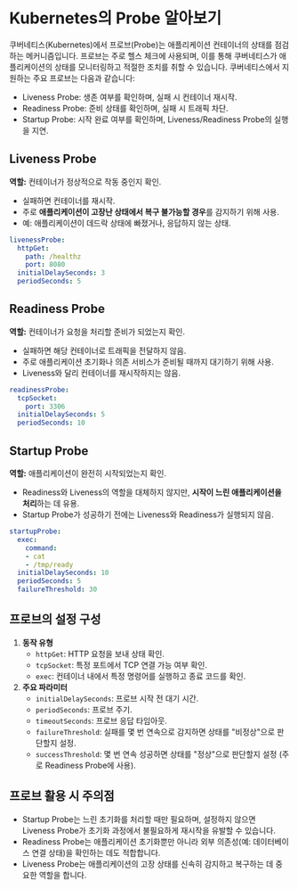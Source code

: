 # Kubernetes의 Probe 알아보기
쿠버네티스(Kubernetes)에서 프로브(Probe)는 애플리케이션 컨테이너의 상태를 점검하는 메커니즘입니다. 프로브는 주로 헬스 체크에 사용되며, 이를 통해 쿠버네티스가 애플리케이션의 상태를 모니터링하고 적절한 조치를 취할 수 있습니다. 쿠버네티스에서 지원하는 주요 프로브는 다음과 같습니다:
- Liveness Probe: 생존 여부를 확인하며, 실패 시 컨테이너 재시작.
- Readiness Probe: 준비 상태를 확인하며, 실패 시 트래픽 차단.
- Startup Probe: 시작 완료 여부를 확인하며, Liveness/Readiness Probe의 실행을 지연.
## Liveness Probe 
**역할:** 컨테이너가 정상적으로 작동 중인지 확인.
- 실패하면 컨테이너를 재시작.
- 주로 **애플리케이션이 고장난 상태에서 복구 불가능할 경우**를 감지하기 위해 사용.
- 예: 애플리케이션이 데드락 상태에 빠졌거나, 응답하지 않는 상태.

```yaml
livenessProbe:
  httpGet:
    path: /healthz
    port: 8080
  initialDelaySeconds: 3
  periodSeconds: 5
```
## Readiness Probe
**역할:** 컨테이너가 요청을 처리할 준비가 되었는지 확인.
- 실패하면 해당 컨테이너로 트래픽을 전달하지 않음.
- 주로 애플리케이션 초기화나 의존 서비스가 준비될 때까지 대기하기 위해 사용.
- Liveness와 달리 컨테이너를 재시작하지는 않음.

```yaml
readinessProbe:
  tcpSocket:
    port: 3306
  initialDelaySeconds: 5
  periodSeconds: 10
```
## Startup Probe
**역할:** 애플리케이션이 완전히 시작되었는지 확인.
- Readiness와 Liveness의 역할을 대체하지 않지만, **시작이 느린 애플리케이션을 처리**하는 데 유용.
- Startup Probe가 성공하기 전에는 Liveness와 Readiness가 실행되지 않음.
```yaml
startupProbe:
  exec:
    command:
    - cat
    - /tmp/ready
  initialDelaySeconds: 10
  periodSeconds: 5
  failureThreshold: 30
```
## 프로브의 설정 구성
1. **동작 유형**
    - `httpGet`: HTTP 요청을 보내 상태 확인.
    - `tcpSocket`: 특정 포트에서 TCP 연결 가능 여부 확인.
    - `exec`: 컨테이너 내에서 특정 명령어를 실행하고 종료 코드를 확인.
2. **주요 파라미터**
    - `initialDelaySeconds`: 프로브 시작 전 대기 시간.
    - `periodSeconds`: 프로브 주기.
    - `timeoutSeconds`: 프로브 응답 타임아웃.
    - `failureThreshold`: 실패를 몇 번 연속으로 감지하면 상태를 "비정상"으로 판단할지 설정.
    - `successThreshold`: 몇 번 연속 성공하면 상태를 "정상"으로 판단할지 설정 (주로 Readiness Probe에 사용).
## 프로브 활용 시 주의점
- Startup Probe는 느린 초기화를 처리할 때만 필요하며, 설정하지 않으면 Liveness Probe가 초기화 과정에서 불필요하게 재시작을 유발할 수 있습니다.
- Readiness Probe는 애플리케이션 초기화뿐만 아니라 외부 의존성(예: 데이터베이스 연결 상태)을 확인하는 데도 적합합니다.
- Liveness Probe는 애플리케이션의 고장 상태를 신속히 감지하고 복구하는 데 중요한 역할을 합니다.
